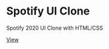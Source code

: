 # Spotify UI Clone
Spotify 2020 UI Clone with HTML/CSS

[View](https://rimekod.github.io/spotify-ui-clone/)
